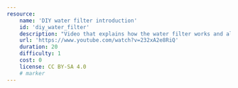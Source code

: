 ```yaml
---
resource:
    name: 'DIY water filter introduction'
    id: 'diy_water_filter'
    description: "Video that explains how the water filter works and also shows how to set it up."
    url: 'https://www.youtube.com/watch?v=232xA2e8RiQ'
    duration: 20
    difficulty: 1  
    cost: 0
    license: CC BY-SA 4.0
    # marker
---
```

